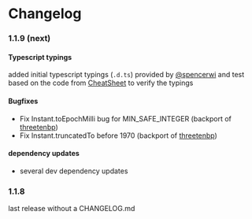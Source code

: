 Changelog
=========

### 1.1.9 (next)

#### Typescript typings

added initial typescript typings (`.d.ts`) provided by [@spencerwi](https://github.com/spencerwi) and test based on the code from [CheatSheet](CheatSheet.md) to verify the typings 

#### Bugfixes
 * Fix Instant.toEpochMilli bug for MIN_SAFE_INTEGER (backport of [threetenbp](https://github.com/ThreeTen/threetenbp/pull/51))
 * Fix Instant.truncatedTo before 1970 (backport of [threetenbp](https://github.com/ThreeTen/threetenbp/commit/7e55ffc395713f75dc5b5cd9e11451902038c868))

#### dependency updates
 * several dev dependency updates
  
### 1.1.8

last release without a CHANGELOG.md 
